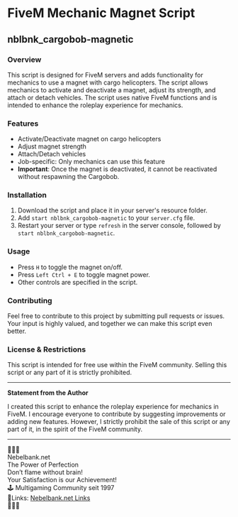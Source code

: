 # FiveM Mechanic Magnet Script
## nblbnk_cargobob-magnetic

### Overview

This script is designed for FiveM servers and adds functionality for mechanics to use a magnet with cargo helicopters. The script allows mechanics to activate and deactivate a magnet, adjust its strength, and attach or detach vehicles. The script uses native FiveM functions and is intended to enhance the roleplay experience for mechanics.

### Features

- Activate/Deactivate magnet on cargo helicopters
- Adjust magnet strength
- Attach/Detach vehicles
- Job-specific: Only mechanics can use this feature
- **Important**: Once the magnet is deactivated, it cannot be reactivated without respawning the Cargobob.

### Installation

1. Download the script and place it in your server's resource folder.
2. Add `start nblbnk_cargobob-magnetic` to your `server.cfg` file.
3. Restart your server or type `refresh` in the server console, followed by `start nblbnk_cargobob-magnetic`.

### Usage

- Press `H` to toggle the magnet on/off.
- Press `Left Ctrl + E` to toggle magnet power.
- Other controls are specified in the script.

### Contributing

Feel free to contribute to this project by submitting pull requests or issues. Your input is highly valued, and together we can make this script even better.

### License & Restrictions

This script is intended for free use within the FiveM community. Selling this script or any part of it is strictly prohibited.

---

**Statement from the Author**

I created this script to enhance the roleplay experience for mechanics in FiveM. I encourage everyone to contribute by suggesting improvements or adding new features. However, I strictly prohibit the sale of this script or any part of it, in the spirit of the FiveM community.

---

🔻🔻🔻  
Nebelbank.net  
The Power of Perfection  
Don’t flame without brain!  
Your Satisfaction is our Achievement!  
🕹 Multigaming Community seit 1997  
🔗Links: [Nebelbank.net Links](https://bit.ly/3M5u63T)  
🔺🔺🔺
